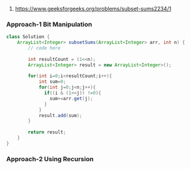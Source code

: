 1. https://www.geeksforgeeks.org/problems/subset-sums2234/1

### Approach-1 Bit Manipulation

```java
class Solution {
    ArrayList<Integer> subsetSums(ArrayList<Integer> arr, int n) {
        // code here
        
        int resultCount = (1<<n);
        ArrayList<Integer> result = new ArrayList<Integer>();
        
        for(int i=0;i<resultCount;i++){
            int sum=0;
            for(int j=0;j<n;j++){
              if((i & (1<<j)) !=0){
                sum+=arr.get(j);
              }    
            }
            result.add(sum);
        }
        
        return result;
    }
}
```

### Approach-2 Using Recursion

